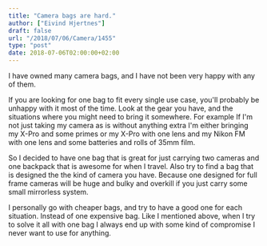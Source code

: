 ```yaml
---
title: "Camera bags are hard."
author: ["Eivind Hjertnes"]
draft: false
url: "/2018/07/06/Camera/1455"
type: "post"
date: 2018-07-06T02:00:00+02:00
---
```


I have owned many camera bags, and I have not been very happy with any
of them.

If you are looking for one bag to fit every single use case, you'll
probably be unhappy with it most of the time. Look at the gear you have,
and the situations where you might need to bring it somewhere. For
example If I'm not just taking my camera as is without anything extra
I'm either bringing my X-Pro and some primes or my X-Pro with one lens
and my Nikon FM with one lens and some batteries and rolls of 35mm film.

So I decided to have one bag that is great for just carrying two cameras
and one backpack that is awesome for when I travel. Also try to find a
bag that is designed the the kind of camera you have. Because one
designed for full frame cameras will be huge and bulky and overkill if
you just carry some small mirrorless system.

I personally go with cheaper bags, and try to have a good one for each
situation. Instead of one expensive bag. Like I mentioned above, when I
try to solve it all with one bag I always end up with some kind of
compromise I never want to use for anything.
